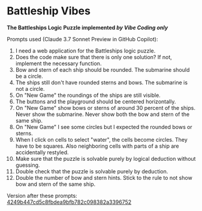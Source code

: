 # Battleship Vibes

**The Battleships Logic Puzzle implemented _by Vibe Coding only_**

Prompts used (Claude 3.7 Sonnet Preview in GitHub Copilot):

1. I need a web application for the Battleships logic puzzle. 
2. Does the code make sure that there is only one solution? If not, implement the necessary function.
3. Bow and stern of each ship should be rounded. The submarine should be a circle.
4. The ships still don't have rounded sterns and bows. The submarine is not a circle.
5. On "New Game" the roundings of the ships are still visible.
6. The buttons and the playground should be centered horizontally.
7. On "New Game" show bows or sterns of around 30 percent of the ships. Never show the submarine. Never show both the bow and stern of the same ship.
8. On "New Game" I see some circles but I expected the rounded bows or sterns.
9. When I click on cells to select "water", the cells become circles. They have to be squares. Also neighboring cells with parts of a ship are accidentally restyled.
10. Make sure that the puzzle is solvable purely by logical deduction without guessing.
11. Double check that the puzzle is solvable purely by deduction.
12. Double the number of bow and stern hints. Stick to the rule to not show bow and stern of the same ship.

Version after these prompts: [4249b447cd5c8fbdea9bfb782c098382a3396752](https://github.com/607011/battleship-vibes/commit/4249b447cd5c8fbdea9bfb782c098382a3396752)
